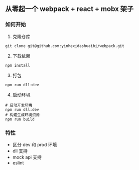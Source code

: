 
## 从零起一个 webpack + react + mobx 架子

### 如何开始
1. 克隆仓库
```
git clone git@github.com:yinhexidashuaibi/webpack.git
```
2. 下载依赖
```
npm install
```
3. 打包
```
npm run dll:dev

```
4. 启动环境
```
# 启动开发环境
npm run dll:dev
# 构建生成环境资源
npm run build
```

### 特性

- 区分 dev 和 prod 环境
- dll 支持
- mock api 支持
- eslint